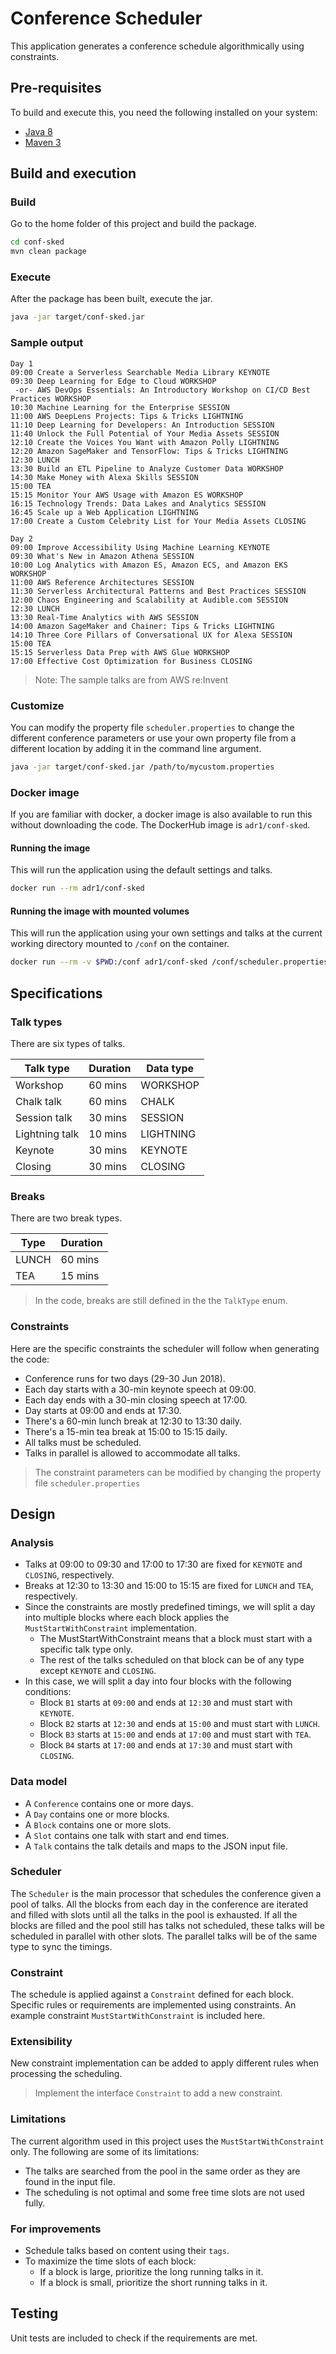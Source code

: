 # Conference Scheduler
This application generates a conference schedule algorithmically using
constraints.

## Pre-requisites
To build and execute this, you need the following installed on your system:

  * [Java 8](https://www.java.com)
  * [Maven 3](https://maven.apache.org/download.cgi)
  
## Build and execution

### Build
Go to the home folder of this project and build the package.

```bash
cd conf-sked
mvn clean package
```

### Execute
After the package has been built, execute the jar.

```bash
java -jar target/conf-sked.jar
```

### Sample output
```console
Day 1
09:00 Create a Serverless Searchable Media Library KEYNOTE
09:30 Deep Learning for Edge to Cloud WORKSHOP
 -or- AWS DevOps Essentials: An Introductory Workshop on CI/CD Best Practices WORKSHOP
10:30 Machine Learning for the Enterprise SESSION
11:00 AWS DeepLens Projects: Tips & Tricks LIGHTNING
11:10 Deep Learning for Developers: An Introduction SESSION
11:40 Unlock the Full Potential of Your Media Assets SESSION
12:10 Create the Voices You Want with Amazon Polly LIGHTNING
12:20 Amazon SageMaker and TensorFlow: Tips & Tricks LIGHTNING
12:30 LUNCH
13:30 Build an ETL Pipeline to Analyze Customer Data WORKSHOP
14:30 Make Money with Alexa Skills SESSION
15:00 TEA
15:15 Monitor Your AWS Usage with Amazon ES WORKSHOP
16:15 Technology Trends: Data Lakes and Analytics SESSION
16:45 Scale up a Web Application LIGHTNING
17:00 Create a Custom Celebrity List for Your Media Assets CLOSING

Day 2
09:00 Improve Accessibility Using Machine Learning KEYNOTE
09:30 What's New in Amazon Athena SESSION
10:00 Log Analytics with Amazon ES, Amazon ECS, and Amazon EKS WORKSHOP
11:00 AWS Reference Architectures SESSION
11:30 Serverless Architectural Patterns and Best Practices SESSION
12:00 Chaos Engineering and Scalability at Audible.com SESSION
12:30 LUNCH
13:30 Real-Time Analytics with AWS SESSION
14:00 Amazon SageMaker and Chainer: Tips & Tricks LIGHTNING
14:10 Three Core Pillars of Conversational UX for Alexa SESSION
15:00 TEA
15:15 Serverless Data Prep with AWS Glue WORKSHOP
17:00 Effective Cost Optimization for Business CLOSING
```

> Note: The sample talks are from AWS re:Invent

### Customize
You can modify the property file `scheduler.properties` to change the
different conference parameters or use your own property file from a different
location by adding it in the command line argument.

```bash
java -jar target/conf-sked.jar /path/to/mycustom.properties
```

### Docker image
If you are familiar with docker, a docker image is also available to run this
without downloading the code. The DockerHub image is `adr1/conf-sked`.

#### Running the image
This will run the application using the default settings and talks.

```bash
docker run --rm adr1/conf-sked
```

#### Running the image with mounted volumes 
This will run the application using your own settings and talks at the current
working directory mounted to `/conf` on the container.

```bash
docker run --rm -v $PWD:/conf adr1/conf-sked /conf/scheduler.properties
```

## Specifications

### Talk types
There are six types of talks.

| Talk type        | Duration | Data type |
| ---------------- | -------- | ----------|
| Workshop         | 60 mins  | WORKSHOP  |
| Chalk talk       | 60 mins  | CHALK     |
| Session talk     | 30 mins  | SESSION   |
| Lightning talk   | 10 mins  | LIGHTNING |
| Keynote          | 30 mins  | KEYNOTE   |
| Closing          | 30 mins  | CLOSING   |

### Breaks
There are two break types.

| Type  | Duration |
| ------| -------- |
| LUNCH | 60 mins  |
| TEA   | 15 mins  |

> In the code, breaks are still defined in the the `TalkType` enum.

### Constraints
Here are the specific constraints the scheduler will follow when generating
the code:

  * Conference runs for two days (29-30 Jun 2018).
  * Each day starts with a 30-min keynote speech at 09:00.
  * Each day ends with a 30-min closing speech at 17:00.
  * Day starts at 09:00 and ends at 17:30.
  * There's a 60-min lunch break at 12:30 to 13:30 daily.
  * There's a 15-min tea break at 15:00 to 15:15 daily.
  * All talks must be scheduled.
  * Talks in parallel is allowed to accommodate all talks.

> The constraint parameters can be modified by changing the property file
`scheduler.properties`

## Design

### Analysis
  * Talks at 09:00 to 09:30 and 17:00 to 17:30 are fixed for `KEYNOTE` and
  `CLOSING`, respectively.
  * Breaks at 12:30 to 13:30 and 15:00 to 15:15 are fixed for `LUNCH` and
  `TEA`, respectively.
  * Since the constraints are mostly predefined timings, we will split a day
  into multiple blocks where each block applies the `MustStartWithConstraint`
  implementation.
    * The MustStartWithConstraint means that a block must start with a specific
    talk type only.
    * The rest of the talks scheduled on that block can be of any type except
    `KEYNOTE` and `CLOSING`.
  * In this case, we will split a day into four blocks with the following
  conditions: 
    * Block `B1` starts at `09:00` and ends at `12:30`
    and must start with `KEYNOTE`.
    * Block `B2` starts at `12:30` and ends at `15:00`
    and must start with `LUNCH`.
    * Block `B3` starts at `15:00` and ends at `17:00`
    and must start with `TEA`.
    * Block `B4` starts at `17:00` and ends at `17:30`
    and must start with `CLOSING`.  
    
### Data model
  * A `Conference` contains one or more days.
  * A `Day` contains one or more blocks.
  * A `Block` contains one or more slots.
  * A `Slot` contains one talk with start and end times.
  * A `Talk` contains the talk details and maps to the JSON input file.
   
### Scheduler
The `Scheduler` is the main processor that schedules the conference given a pool
of talks. All the blocks from each day in the conference are iterated and filled
with slots until all the talks in the pool is exhausted. If all the blocks are
filled and the pool still has talks not scheduled, these talks will be scheduled
in parallel with other slots. The parallel talks will be of the same type to
sync the timings.
  
### Constraint
The schedule is applied against a `Constraint` defined for each block. Specific
rules or requirements are implemented using constraints. An example constraint
`MustStartWithConstraint` is included here.

### Extensibility
New constraint implementation can be added to apply different rules when
processing the scheduling.

> Implement the interface `Constraint` to add a new constraint.

### Limitations
The current algorithm used in this project uses the `MustStartWithConstraint`
only. The following are some of its limitations:
  * The talks are searched from the pool in the same order as they are found in
  the input file.
  * The scheduling is not optimal and some free time slots are not used fully.

### For improvements
  * Schedule talks based on content using their `tags`.
  * To maximize the time slots of each block:
    * If a block is large, prioritize the long running talks in it.
    * If a block is small, prioritize the short running talks in it.
    
## Testing
Unit tests are included to check if the requirements are met.